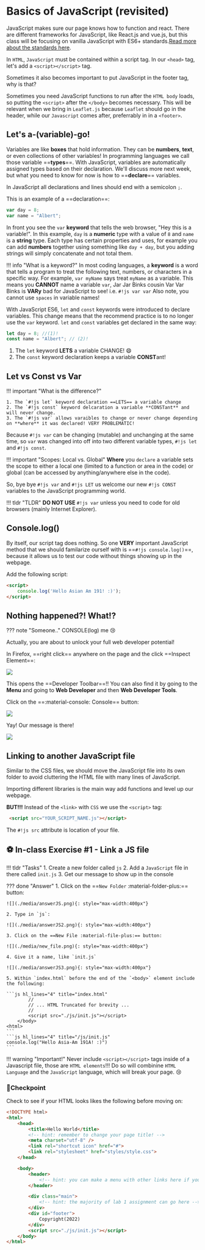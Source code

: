 # Basics of JavaScript (revisited)

JavaScript makes sure our page knows how to function and react. There are different frameworks for JavaScript, like React.js and vue.js, but this class will be focusing on vanilla JavaScript with ES6+ standards.[Read more about the standards here](https://www.tutorialspoint.com/es6/es6_quick_guide.htm).

In `HTML`, `JavaScript` must be contained within a script tag. In our `<head>` tag, let's add a `<script></script>` tag.

Sometimes it also becomes important to put JavaScript in the footer tag, why is that?

Sometimes you need JavaScript functions to run after the `HTML body` loads, so putting the `<script>` after the `</body>` becomes necessary. This will be relevant when we bring in `Leaflet.js` because `Leaflet` should go in the header, while our `Javascript` comes after, preferrably in in a `<footer>`.

## Let's a-(variable)-go!

Variables are like **boxes** that hold information. They can be **numbers**, **text**, or even collections of other variables! In programming languages we call those variable ==**types**==. With JavaScript, variables are automatically assigned types based on their declaration. We'll discuss more next week, but what you need to know for now is how to ==**declare**== variables.

In JavaScript all declarations and lines should end with a semicolon `;`.

This is an example of a ==declaration==:

``` js
var day = 8;
var name = "Albert";
```

In front you see the `var` **keyword** that tells the web browser, "Hey this is a variable!". In this example, `day` is a **numeric** type with a value of `8` and `name` is a **string** type. Each type has certain properties and uses, for example you can add **numbers** together using something like `day + day`, but you adding strings will simply concatenate and not total them.

!!! info "What is a keyword?"
    In most coding languages, a **keyword** is a word that tells a program to treat the following text, numbers, or characters in a specific way. For example, `var myName` says treat `myName` as a variable.  This means you **CANNOT** name a variable `var`, Jar Jar Binks cousin Var Var Binks is **VARy** bad for JavaScript to see! i.e. `#!js var var` Also note, you cannot use `spaces` in variable names!

With JavaScript ES6, `let` and `const` keywords were introduced to declare variables. This change means that the recommend practice is to no longer use the `var` keyword. `let` and `const` variables get declared in the same way:

```js
let day = 8; //(1)!
const name = "Albert"; // (2)!
```

1. The `let` keyword **LETS** a variable CHANGE! :smile:
2. The `const` keyword declaration keeps a variable **CONST**ant!

## Let vs Const vs Var

!!! important "What is the difference?"

    1. The `#!js let` keyword declaration ==LETS== a variable change
    2. The `#!js const` keyword delcaration a variable **CONSTant** and will never change.
    3. The `#!js var` allows varaibles to change or never change depending on **where** it was declared! VERY PROBLEMATIC!

Because `#!js var` can be changing (mutable) and unchanging at the same time, so `var` was changed into off into two different variable types, `#!js let` and `#!js const`.

!!! important "Scopes: Local vs. Global"
    **Where** you `declare` a variable sets the scope to either a local one (limited to a function or area in the code) or global (can be accessed by anything/anywhere else in the code).

So, bye bye `#!js var` and `#!js LET` us welcome our new `#!js CONST` variables to the JavaScript programming world.

!!! tldr "TLDR"
    **DO NOT USE** `#!js var` unless you need to code for old browsers (mainly Internet Explorer).

## Console.log()

By itself, our script tag does nothing. So one **VERY** important JavaScript method that we should familarize ourself with is ==`#!js console.log()`==, because it allows us to test our code without things showing up in the webpage.

Add the following script:

```html
<script>
    console.log('Hello Asian Am 191! :)');
</script>
```

## Nothing happened?! What!?

??? note "Someone.."
    CONSOLE(log) me :cry:

Actually, you are about to unlock your full web developer potential!

In Firefox, ==right click== anywhere on the page and the click ==Inspect Element==:

![](./media/click_anywhere.png)

This opens the ==Developer Toolbar==!! You can also find it by going to the **Menu** and going to **Web Developer** and then **Web Developer Tools**.

Click on the ==:material-console: Console== button:

![](./media/console.png)

Yay! Our message is there!

![](./media/console_log_worked.png)

## Linking to another JavaScript file

Similar to the CSS files, we should move the JavaScript file into its own folder to avoid cluttering the HTML file with many lines of JavaScript. 

Importing different libraries is the main way add functions and level up our webpage.

**BUT!!!** Instead of the `<link>` with `CSS` we use the `<script>` tag:

```html
 <script src="YOUR_SCRIPT_NAME.js"></script> 
```

The `#!js src` attribute is location of your file.

## ⚽ In-class Exercise #1 - Link a JS file

!!! tldr "Tasks"
    1. Create a new folder called `js`
    2. Add a `JavaScript` file in there called `init.js`
    3. Get our message to show up in the console

??? done "Answer"
    1. Click on the ==`New Folder` :material-folder-plus:== button:

    ![](./media/answerJS.png){: style="max-width:400px"}

    2. Type in `js`:

    ![](./media/answerJS2.png){: style="max-width:400px"}

    3. Click on the ==New File :material-file-plus:== button:

    ![](./media/new_file.png){: style="max-width:400px"}

    4. Give it a name, like `init.js`

    ![](./media/answerJS3.png){: style="max-width:400px"}

    5. Within `index.html` before the end of the `<body>` element include the following:

    ```js hl_lines="4" title="index.html"
            //
            // ... HTML Truncated for brevity ...
            // 
            <script src="./js/init.js"></script>
        </body>
    <html>
    ```
    ```js hl_lines="4" title="/js/init.js"
    console.log("Hello Asia-Am 191A! :)")
    ```

!!! warning "Important!"
    Never include `<script></script>` tags inside of a Javascript file, those are `HTML elements`!!! Do so will combinine `HTML Language` and the `JavaScript` language, which will break your page. :cry:

### 🏁Checkpoint

Check to see if your HTML looks likes the following before moving on:

```html hl_lines="22" title="index.html"
<!DOCTYPE html>
<html>
    <head>
        <title>Hello World</title>
        <!-- hint: remember to change your page title! -->
        <meta charset="utf-8" />
        <link rel="shortcut icon" href="#">
        <link rel="stylesheet" href="styles/style.css">
    </head>

    <body>
        <header>
            <!-- hint: you can make a menu with other links here if you'd like -->
        </header>

        <div class="main">
            <!-- hint: the majority of lab 1 assignment can go here -->
        </div>
        <div id="footer">
            Copyright(2022)
        </div>
        <script src="./js/init.js"></script>
    </body>
</html>
```

